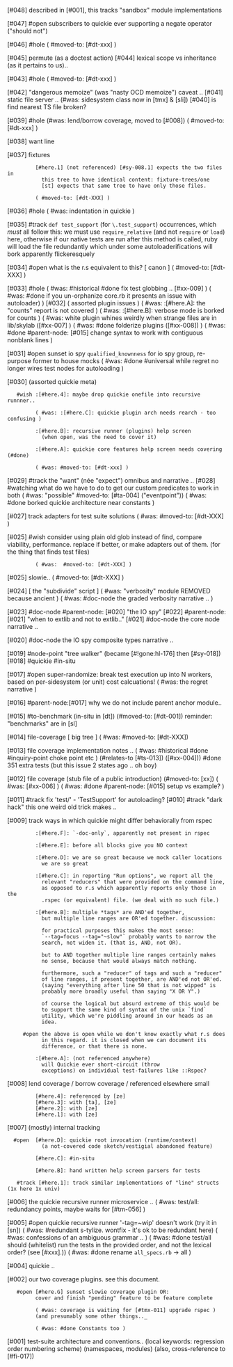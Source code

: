 [#048]       described in [#001], this tracks "sandbox" module implementations

[#047] #open subscribers to quickie ever supporting a negate operator
             ("should not")

[#046] #hole ( #moved-to: [#dt-xxx] )

[#045]       permute (as a doctest action)
[#044]       lexical scope vs inheritance (as it pertains to us)..

[#043] #hole ( #moved-to: [#dt-xxx] )

[#042]       "dangerous memoize" (was "nasty OCD memoize") caveat ..
[#041]       static file server ..
             (#was: sidesystem class now in [tmx] & [sli])
[#040]       is find nearest TS file broken?

[#039] #hole (#was: lend/borrow coverage, moved to [#008])
             ( #moved-to: [#dt-xxx] )

[#038]       want line

[#037]       fixtures

             [#here.1] (not referenced) [#sy-008.1] expects the two files in
               this tree to have identical content: fixture-trees/one
               [st] expects that same tree to have only those files.

             ( #moved-to: [#dt-XXX] )

[#036] #hole
             ( #was: indentation in quickie )

[#035]       #track `def test_support` (for `\.test_support`) occurrences,
             which *must* all follow this:
             we must use `require_relative` (and not `require` or `load`)
             here, otherwise if our native tests are run after this method
             is called, ruby will load the file redundantly which under
             some autoloaderifications will bork apparently flickeresquely

[#034] #open what is the r.s equivalent to this? [ canon ]
             ( #moved-to: [#dt-XXX] )

[#033] #hole ( #was: #historical #done fix test globbing .. [#xx-009] )
             ( #was: #done if you un-orphanize core.rb it presents an issue with autoloader) )
[#032]       ( assorted plugin issues )
             ( #was: :[#here.A]: the "counts" report is not covered )
             ( #was: :[#here.B]: verbose mode is borked for counts )
             ( #was: white plugin whines weirdly when strange files are in
               lib/skylab ([#xx-007] )
             ( #was: #done folderize plugins ([#xx-008]) )
             ( #was: #done #parent-node: [#015] change syntax to work with contiguous nonblank lines )

[#031] #open sunset io spy `qualified_knownness` for io spy group, re-purpose former to house mocks
             ( #was: #done #universal while regret no longer wires test nodes for autoloading  )

[#030]       (assorted quickie meta)

       #wish :[#here.4]: maybe drop quickie onefile into recursive runnner..

             ( #was: :[#here.C]: quickie plugin arch needs rearch - too confusing )

             :[#here.B]: recursive runner (plugins) help screen
               (when open, was the need to cover it)

             :[#here.A]: quickie core features help screen needs covering (#done)

             ( #was: #moved-to: [#dt-xxx] )

[#029]       #track the "want" (née "expect") omnibus and narrative ..
[#028]   #watching what do we have to do to get our custom predicates to
             work in both
             ( #was: "possible" #moved-to: [#ta-004]  ("eventpoint"))
             ( #was: #done borked quickie architecture near constants )

[#027]       track adapters for test suite solutions
             ( #was: #moved-to: [#dt-XXX] )

[#025] #wish consider using plain old glob instead of find, compare viability,
             performance. replace if better, or make adapters out of them.
             (for the thing that finds test files)

             ( #was:  #moved-to: [#dt-XXX] )

[#025]       slowie..
             ( #moved-to: [#dt-XXX] )

[#024]       [ the "subdivide" script ]
             ( #was: "verbosity" module REMOVED because ancient )
             ( #was: #doc-node the graded verbosity narrative .. )

[#023]       #doc-node #parent-node: [#020] "the IO spy"
[#022]       #parent-node:[#021] "when to extlib and not to extlib.."
[#021]       #doc-node the core node narrative ..

[#020]       #doc-node the IO spy composite types narrative ..

[#019]       #node-point "tree walker" (became [#!gone:hl-176] then [#sy-018])
[#018]       #quickie #in-situ

[#017] #open super-randomize: break test execution up into N workers,
             based on per-sidesystem (or unit) cost calcuations!
             ( #was: the regret narrative )

[#016]       #parent-node:[#017] why we do not include parent anchor module..

[#015]       #to-benchmark (in-situ in [dt])
             (#moved-to: [#dt-001])
             reminder: "benchmarks" are in [sl]

[#014]       file-coverage [ big tree ]
             ( #was: #moved-to: [#dt-XXX])

[#013]       file coverage implementation notes ..
             ( #was: #historical #done #inquiry-point choke point etc )
               (#relates-to [#ts-013]) ([#xx-004]))
             #done 351 extra tests (but this issue 2 states ago .. oh boy)

[#012]       file coverage (stub file of a public introduction)
             (#moved-to: [xx])
             ( #was: [#xx-006] )
             ( #was: #done #parent-node: [#015] setup vs example? )

[#011]       #track fix 'test/' - 'TestSupport' for autoloading?
[#010]       #track "dark hack" this one weird old trick makes ..

[#009]       track ways in which quickie might differ behaviorally from rspec

             :[#here.F]: `-doc-only`, apparently not present in rspec

             :[#here.E]: before all blocks give you NO context

             :[#here.D]: we are so great because we mock caller locations
               we are so great

             :[#here.C]: in reporting "Run options", we report all the
               relevant "reducers" that were provided on the command line,
               as opposed to r.s which apparently reports only those in the
               .rspec (or equivalent) file. (we deal with no such file.)

             :[#here.B]: multiple *tags* are AND'ed together,
               but multiple line ranges are OR'ed together. discussion:

               for practical purposes this makes the most sense:
               `--tag=focus --tag="~slow"` probably wants to narrow the
               search, not widen it. (that is, AND, not OR).

               but to AND together multiple line ranges certainly makes
               no sense, because that would always match nothing.

               furthermore, such a "reducer" of tags and such a "reducer"
               of line ranges, if present together, are AND'ed not OR'ed.
               (saying "everything after line 50 that is not wipped" is
               probably more broadly useful than saying "X OR Y".)

               of course the logical but absurd extreme of this would be
               to support the same kind of syntax of the unix `find`
               utility, which we're piddling around in our heads as an
               idea.

         #open the above is open while we don't know exactly what r.s does
               in this regard. it is closed when we can document its
               difference, or that there is none.

             :[#here.A]: (not referenced anywhere)
               will Quickie ever short-circuit (throw
               exceptions) on individual test-failures like ::Rspec?


[#008]       lend coverage / borrow coverage / referenced elsewhere small

             [#here.4]: referenced by [ze]
             [#here.3]: with [ta], [ze]
             [#here.2]: with [ze]
             [#here.1]: with [ze]


[#007]       (mostly) internal tracking

      #open  [#here.D]: quickie root invocation (runtime/context)
               (a not-covered code sketch/vestigial abandoned feature)

             [#here.C]: #in-situ

             [#here.B]: hand written help screen parsers for tests

       #track [#here.1]: track similar implementations of "line" structs (1x here 1x univ)


[#006]       the quickie recursive runner microservice ..
             ( #was: test/all: redundancy points, maybe waits for [#tm-056] )

[#005] #open quickie recursive runner '-tag=~wip' doesn't work (try it in [sn])
             ( #was: #redundant s-tylize. wontfix - it's ok to be redundant here)
             ( #was: confessions of an ambiguous grammar .. )
             ( #was: #done test/all should (whitelist) run the tests in the
               provided order, and not the lexical order? (see [#xxx].))
             ( #was: #done rename `all_specs.rb` -> all )

[#004]       quickie ..


[#002]       our two coverage plugins. see this document.

       #open [#here.G] sunset slowie coverage plugin OR:
             cover and finish "pending" feature to be feature complete

             ( #was: coverage is waiting for [#tmx-011] upgrade rspec )
             (and presumably some other things.._

             ( #was: #done Constants too )

[#001]       test-suite architecture and conventions..
             (local keywords: regression order numbering scheme)
             (namespaces, modules) (also, cross-reference to [#fi-017])
